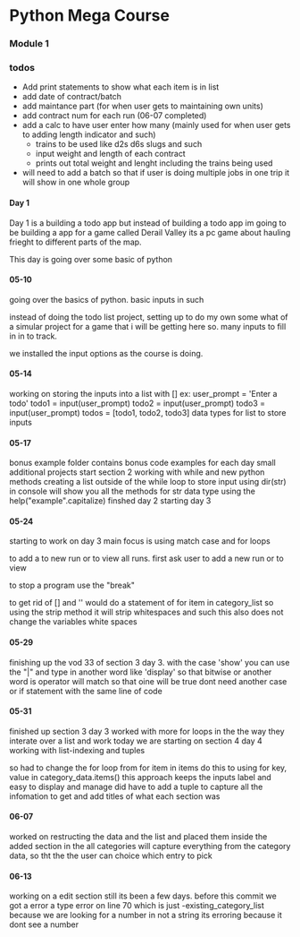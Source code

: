 # Python Mega Course

### Module 1

### todos
- Add print statements to show what each item is in list 
- add date of contract/batch
- add maintance part (for when user gets to maintaining own units)
- add contract num for each run (06-07 completed)
- add a calc to have user enter how many (mainly used for when user gets to adding length indicator and such)
  - trains to be used like d2s d6s slugs and such
  - input weight and length of each contract
  - prints out total weight and lenght including the trains being used
- will need to add a batch so that if user is doing multiple jobs in one trip it will show in one whole group

#### Day 1
Day 1 is a building a todo app but instead of building a todo app
im going to be building a app for a game called Derail Valley its a pc game about hauling frieght 
to different parts of the map. 

This day is going over some basic of python

#### 05-10
going over the basics of python. basic inputs in such

instead of doing the todo list project, setting up to do my own some what of a simular project 
for a game that i will be getting here so. many inputs to fill in in to track. 

we installed the input options as the course is doing.

#### 05-14
working on storing the inputs into a list with [] 
ex: 
    user_prompt = 'Enter a todo'
    todo1 = input(user_prompt)
    todo2 = input(user_prompt)
    todo3 = input(user_prompt)
    todos = [todo1, todo2, todo3] data types for list to store inputs

#### 05-17
bonus example folder contains bonus code examples for each day small additional projects
start section 2 working with while and new python methods
creating a list outside of the while loop to store input
using dir(str) in console will show you all the methods for str data type
using the help("example".capitalize)
finshed day 2 starting day 3

#### 05-24 
starting to work on day 3 
main focus is using match case and for loops

to add a to new run or to view all runs.
first ask user to add a new run or to view

to stop a program use the "break" 

to get rid of [] and '' would do a statement of for item in category_list
so using the strip method it will strip whitespaces and such 
this also does not change the variables white spaces

#### 05-29
finishing up the vod 33 of section 3 day 3.
with the case 'show' you can use the "|" and type in another word like 'display'
so that bitwise or another word is operator will match so that oine will be true
dont need another case or if statement with the same line of code 

#### 05-31
finished up section 3 day 3 
worked with more for loops in the the way they interate over a list and work
today we are starting on section 4 day 4
working with list-indexing and tuples
 
so had to change the for loop from 
for item in items do this 
to using for key, value in category_data.items()
this approach keeps the inputs label and easy to display and manage
did have to add a tuple to capture all the infomation to get and add titles of what each section was

#### 06-07
worked on restructing the data and the list and placed them inside the added section
in the all categories will capture everything from the category data, so tht the 
the user can choice which entry to pick 

#### 06-13
working on a edit section still its been a few days. 
before this commit we got a error a type error on line 70 which is just
-existing_category_list because we are looking for a number in not a string its erroring because it dont see a number
